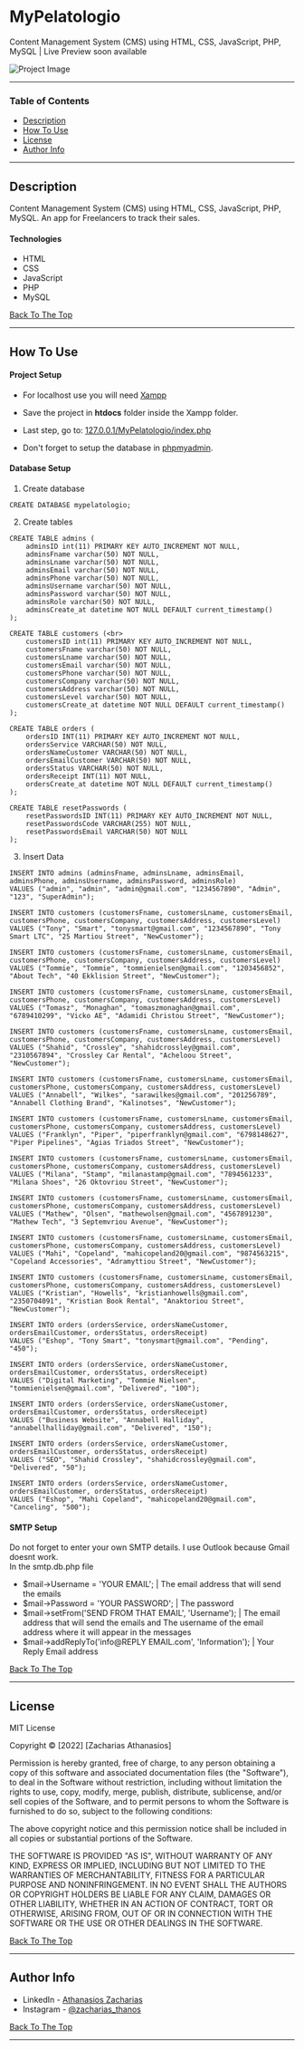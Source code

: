 # MyPelatologio
Content Management System (CMS) using HTML, CSS, JavaScript, PHP, MySQL | Live Preview soon available

![Project Image](https://cdn.discordapp.com/attachments/924363712821882890/987764423412297759/project-image.png)

---

### Table of Contents

- [Description](#description)
- [How To Use](#how-to-use)
- [License](#license)
- [Author Info](#author-info)

---

## Description

Content Management System (CMS) using HTML, CSS, JavaScript, PHP, MySQL. 
Αn app for Freelancers to track their sales.

#### Technologies

- HTML
- CSS
- JavaScript
- PHP
- MySQL

[Back To The Top](#mypelatologio)

---

## How To Use

#### Project Setup

- For localhost use you will need [Xampp](https://www.apachefriends.org/download.html)

- Save the project in **htdocs** folder inside the Xampp folder.

- Last step, go to: [127.0.0.1/MyPelatologio/index.php](http://127.0.0.1/MyPelatologio/index.php)

- Don't forget to setup the database in [phpmyadmin](http://127.0.0.1/phpmyadmin).

#### Database Setup

1. Create database

```
CREATE DATABASE mypelatologio;
```

2. Create tables

```
CREATE TABLE admins (
  	adminsID int(11) PRIMARY KEY AUTO_INCREMENT NOT NULL,
  	adminsFname varchar(50) NOT NULL,
  	adminsLname varchar(50) NOT NULL,
  	adminsEmail varchar(50) NOT NULL,
  	adminsPhone varchar(50) NOT NULL,
  	adminsUsername varchar(50) NOT NULL,
  	adminsPassword varchar(50) NOT NULL,
  	adminsRole varchar(50) NOT NULL,
  	adminsCreate_at datetime NOT NULL DEFAULT current_timestamp()
);

CREATE TABLE customers (<br>
	customersID int(11) PRIMARY KEY AUTO_INCREMENT NOT NULL,
  	customersFname varchar(50) NOT NULL,
  	customersLname varchar(50) NOT NULL,
  	customersEmail varchar(50) NOT NULL,
  	customersPhone varchar(50) NOT NULL,
  	customersCompany varchar(50) NOT NULL,
  	customersAddress varchar(50) NOT NULL,
  	customersLevel varchar(50) NOT NULL,
	customersCreate_at datetime NOT NULL DEFAULT current_timestamp()
);

CREATE TABLE orders (
	ordersID INT(11) PRIMARY KEY AUTO_INCREMENT NOT NULL,
	ordersService VARCHAR(50) NOT NULL,
	ordersNameCustomer VARCHAR(50) NOT NULL,
	ordersEmailCustomer VARCHAR(50) NOT NULL,
	ordersStatus VARCHAR(50) NOT NULL,
	ordersReceipt INT(11) NOT NULL,
	ordersCreate_at datetime NOT NULL DEFAULT current_timestamp()
);

CREATE TABLE resetPasswords (
	resetPasswordsID INT(11) PRIMARY KEY AUTO_INCREMENT NOT NULL,
	resetPasswordsCode VARCHAR(255) NOT NULL,
	resetPasswordsEmail VARCHAR(50) NOT NULL
);
```

3. Insert Data

```
INSERT INTO admins (adminsFname, adminsLname, adminsEmail, adminsPhone, adminsUsername, adminsPassword, adminsRole)
VALUES ("admin", "admin", "admin@gmail.com", "1234567890", "Admin", "123", "SuperAdmin");

INSERT INTO customers (customersFname, customersLname, customersEmail, customersPhone, customersCompany, customersAddress, customersLevel)
VALUES ("Tony", "Smart", "tonysmart@gmail.com", "1234567890", "Tony Smart LTC", "25 Martiou Street", "NewCustomer");

INSERT INTO customers (customersFname, customersLname, customersEmail, customersPhone, customersCompany, customersAddress, customersLevel)
VALUES ("Tommie", "Tommie", "tommienielsen@gmail.com", "1203456852", "About Tech", "40 Ekklision Street", "NewCustomer");

INSERT INTO customers (customersFname, customersLname, customersEmail, customersPhone, customersCompany, customersAddress, customersLevel)
VALUES ("Tomasz", "Monaghan", "tomaszmonaghan@gmail.com", "6789410299", "Vicko AE", "Adamidi Christou Street", "NewCustomer");

INSERT INTO customers (customersFname, customersLname, customersEmail, customersPhone, customersCompany, customersAddress, customersLevel)
VALUES ("Shahid", "Crossley", "shahidcrossley@gmail.com", "2310567894", "Crossley Car Rental", "Acheloou Street", "NewCustomer");

INSERT INTO customers (customersFname, customersLname, customersEmail, customersPhone, customersCompany, customersAddress, customersLevel)
VALUES ("Annabell", "Wilkes", "sarawilkes@gmail.com", "201256789", "Annabell Clothing Brand", "Kalinotses", "NewCustomer");

INSERT INTO customers (customersFname, customersLname, customersEmail, customersPhone, customersCompany, customersAddress, customersLevel)
VALUES ("Franklyn", "Piper", "piperfranklyn@gmail.com", "6798148627", "Piper Pipelines", "Agias Triados Street", "NewCustomer");

INSERT INTO customers (customersFname, customersLname, customersEmail, customersPhone, customersCompany, customersAddress, customersLevel)
VALUES ("Milana", "Stamp", "milanastamp@gmail.com", "7894561233", "Milana Shoes", "26 Oktovriou Street", "NewCustomer");

INSERT INTO customers (customersFname, customersLname, customersEmail, customersPhone, customersCompany, customersAddress, customersLevel)
VALUES ("Mathew", "Olsen", "mathewolsen@gmail.com", "4567891230", "Mathew Tech", "3 Septemvriou Avenue", "NewCustomer");

INSERT INTO customers (customersFname, customersLname, customersEmail, customersPhone, customersCompany, customersAddress, customersLevel)
VALUES ("Mahi", "Copeland", "mahicopeland20@gmail.com", "9874563215", "Copeland Accessories", "Adramyttiou Street", "NewCustomer");

INSERT INTO customers (customersFname, customersLname, customersEmail, customersPhone, customersCompany, customersAddress, customersLevel)
VALUES ("Kristian", "Howells", "kristianhowells@gmail.com", "2350704091", "Kristian Book Rental", "Anaktoriou Street", "NewCustomer");

INSERT INTO orders (ordersService, ordersNameCustomer, ordersEmailCustomer, ordersStatus, ordersReceipt)
VALUES ("Eshop", "Tony Smart", "tonysmart@gmail.com", "Pending", "450");

INSERT INTO orders (ordersService, ordersNameCustomer, ordersEmailCustomer, ordersStatus, ordersReceipt)
VALUES ("Digital Marketing", "Tommie Nielsen", "tommienielsen@gmail.com", "Delivered", "100");

INSERT INTO orders (ordersService, ordersNameCustomer, ordersEmailCustomer, ordersStatus, ordersReceipt)
VALUES ("Business Website", "Annabell Halliday", "annabellhalliday@gmail.com", "Delivered", "150");

INSERT INTO orders (ordersService, ordersNameCustomer, ordersEmailCustomer, ordersStatus, ordersReceipt)
VALUES ("SEO", "Shahid Crossley", "shahidcrossley@gmail.com", "Delivered", "50");

INSERT INTO orders (ordersService, ordersNameCustomer, ordersEmailCustomer, ordersStatus, ordersReceipt)
VALUES ("Eshop", "Mahi Copeland", "mahicopeland20@gmail.com", "Canceling", "500");
```

#### SMTP Setup

Do not forget to enter your own SMTP details. I use Outlook because Gmail doesnt work. <br>
In the smtp.db.php file

- $mail->Username = 'YOUR EMAIL';  |  The email address that will send the emails
- $mail->Password = 'YOUR PASSWORD';  |  The password
- $mail->setFrom('SEND FROM THAT EMAIL', 'Username');  |  The email address that will send the emails and Τhe username of the email address where it will appear in the messages
- $mail->addReplyTo('info@REPLY EMAIL.com', 'Information');  |  Your Reply Email address

[Back To The Top](#mypelatologio)

---

## License

MIT License

Copyright © [2022] [Zacharias Athanasios]

Permission is hereby granted, free of charge, to any person obtaining a copy
of this software and associated documentation files (the "Software"), to deal
in the Software without restriction, including without limitation the rights
to use, copy, modify, merge, publish, distribute, sublicense, and/or sell
copies of the Software, and to permit persons to whom the Software is
furnished to do so, subject to the following conditions:

The above copyright notice and this permission notice shall be included in all
copies or substantial portions of the Software.

THE SOFTWARE IS PROVIDED "AS IS", WITHOUT WARRANTY OF ANY KIND, EXPRESS OR
IMPLIED, INCLUDING BUT NOT LIMITED TO THE WARRANTIES OF MERCHANTABILITY,
FITNESS FOR A PARTICULAR PURPOSE AND NONINFRINGEMENT. IN NO EVENT SHALL THE
AUTHORS OR COPYRIGHT HOLDERS BE LIABLE FOR ANY CLAIM, DAMAGES OR OTHER
LIABILITY, WHETHER IN AN ACTION OF CONTRACT, TORT OR OTHERWISE, ARISING FROM,
OUT OF OR IN CONNECTION WITH THE SOFTWARE OR THE USE OR OTHER DEALINGS IN THE
SOFTWARE.

[Back To The Top](#mypelatologio)

---

## Author Info

- LinkedIn - [Athanasios Zacharias](https://www.linkedin.com/in/athanasios-zacharias/)
- Instagram - [@zacharias_thanos](https://www.instagram.com/zacharias_thanos/)

[Back To The Top](#mypelatologio)

---

